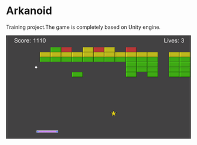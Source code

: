 # Arkanoid 
Training project.The game is completely based on Unity engine.

<p>
    <img src="arkanoid_screen.png" >
</p>